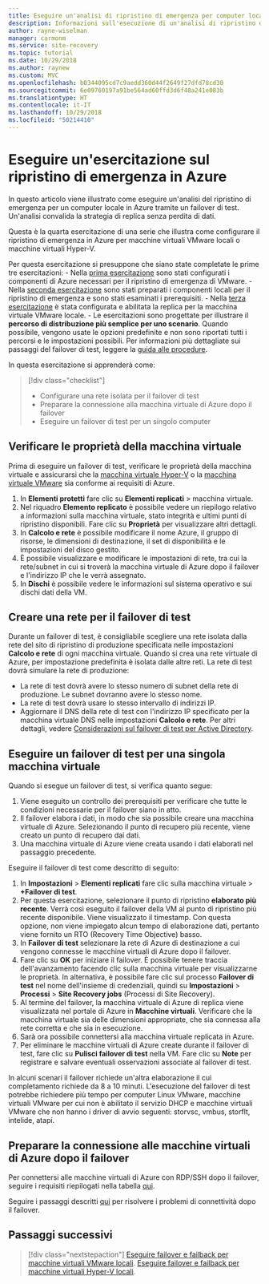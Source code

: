 ```yaml
---
title: Eseguire un'analisi di ripristino di emergenza per computer locali in Azure tramite Azure Site Recovery | Microsoft Docs
description: Informazioni sull'esecuzione di un'analisi di ripristino di emergenza locale in Azure, con Azure Site Recovery
author: rayne-wiselman
manager: carmonm
ms.service: site-recovery
ms.topic: tutorial
ms.date: 10/29/2018
ms.author: raynew
ms.custom: MVC
ms.openlocfilehash: b0344095cd7c9aedd360d44f2649f27dfd78cd30
ms.sourcegitcommit: 6e09760197a91be564ad60ffd3d6f48a241e083b
ms.translationtype: HT
ms.contentlocale: it-IT
ms.lasthandoff: 10/29/2018
ms.locfileid: "50214410"
---
```

# <a name="run-a-disaster-recovery-drill-to-azure"></a>Eseguire un'esercitazione sul ripristino di emergenza in Azure

In questo articolo viene illustrato come eseguire un'analisi del ripristino di emergenza per un computer locale in Azure tramite un failover di test. Un'analisi convalida la strategia di replica senza perdita di dati.

Questa è la quarta esercitazione di una serie che illustra come configurare il ripristino di emergenza in Azure per macchine virtuali VMware locali o macchine virtuali Hyper-V.

Per questa esercitazione si presuppone che siano state completate le prime tre esercitazioni:
    - Nella [prima esercitazione](tutorial-prepare-azure.md) sono stati configurati i componenti di Azure necessari per il ripristino di emergenza di VMware.
    - Nella [seconda esercitazione](vmware-azure-tutorial-prepare-on-premises.md) sono stati preparati i componenti locali per il ripristino di emergenza e sono stati esaminati i prerequisiti.
    - Nella [terza esercitazione](vmware-azure-tutorial.md) è stata configurata e abilitata la replica per la macchina virtuale VMware locale.
    - Le esercitazioni sono progettate per illustrare il **percorso di distribuzione più semplice per uno scenario**. Quando possibile, vengono usate le opzioni predefinite e non sono riportati tutti i percorsi e le impostazioni possibili. Per informazioni più dettagliate sui passaggi del failover di test, leggere la [guida alle procedure](site-recovery-test-failover-to-azure.md).

In questa esercitazione si apprenderà come:

> [!div class="checklist"]
> * Configurare una rete isolata per il failover di test
> * Preparare la connessione alla macchina virtuale di Azure dopo il failover
> * Eseguire un failover di test per un singolo computer



## <a name="verify-vm-properties"></a>Verificare le proprietà della macchina virtuale

Prima di eseguire un failover di test, verificare le proprietà della macchina virtuale e assicurarsi che la [macchina virtuale Hyper-V](hyper-v-azure-support-matrix.md#replicated-vms) o la [macchina virtuale VMware](vmware-physical-azure-support-matrix.md#replicated-machines) sia conforme ai requisiti di Azure.

1. In **Elementi protetti** fare clic su **Elementi replicati** > macchina virtuale.
2. Nel riquadro **Elemento replicato** è possibile vedere un riepilogo relativo a informazioni sulla macchina virtuale, stato integrità e ultimi punti di ripristino disponibili. Fare clic su **Proprietà** per visualizzare altri dettagli.
3. In **Calcolo e rete** è possibile modificare il nome Azure, il gruppo di risorse, le dimensioni di destinazione, il set di disponibilità e le impostazioni del disco gestito.
4. È possibile visualizzare e modificare le impostazioni di rete, tra cui la rete/subnet in cui si troverà la macchina virtuale di Azure dopo il failover e l'indirizzo IP che le verrà assegnato.
5. In **Dischi** è possibile vedere le informazioni sul sistema operativo e sui dischi dati della VM.

## <a name="create-a-network-for-test-failover"></a>Creare una rete per il failover di test

Durante un failover di test, è consigliabile scegliere una rete isolata dalla rete del sito di ripristino di produzione specificata nelle impostazioni **Calcolo e rete** di ogni macchina virtuale. Quando si crea una rete virtuale di Azure, per impostazione predefinita è isolata dalle altre reti. La rete di test dovrà simulare la rete di produzione:

- La rete di test dovrà avere lo stesso numero di subnet della rete di produzione. Le subnet dovranno avere lo stesso nome.
- La rete di test dovrà usare lo stesso intervallo di indirizzi IP.
- Aggiornare il DNS della rete di test con l'indirizzo IP specificato per la macchina virtuale DNS nelle impostazioni **Calcolo e rete**. Per altri dettagli, vedere [Considerazioni sul failover di test per Active Directory](site-recovery-active-directory.md#test-failover-considerations).

## <a name="run-a-test-failover-for-a-single-vm"></a>Eseguire un failover di test per una singola macchina virtuale

Quando si esegue un failover di test, si verifica quanto segue:

1. Viene eseguito un controllo dei prerequisiti per verificare che tutte le condizioni necessarie per il failover siano in atto.
2. Il failover elabora i dati, in modo che sia possibile creare una macchina virtuale di Azure. Selezionando il punto di recupero più recente, viene creato un punto di recupero dai dati.
3. Una macchina virtuale di Azure viene creata usando i dati elaborati nel passaggio precedente.

Eseguire il failover di test come descritto di seguito:

1. In **Impostazioni** > **Elementi replicati** fare clic sulla macchina virtuale > **+Failover di test**.
2. Per questa esercitazione, selezionare il punto di ripristino **elaborato più recente**. Verrà così eseguito il failover della VM al punto di ripristino più recente disponibile. Viene visualizzato il timestamp. Con questa opzione, non viene impiegato alcun tempo di elaborazione dati, pertanto viene fornito un RTO (Recovery Time Objective) basso.
3. In **Failover di test** selezionare la rete di Azure di destinazione a cui vengono connesse le macchine virtuali di Azure dopo il failover.
4. Fare clic su **OK** per iniziare il failover. È possibile tenere traccia dell'avanzamento facendo clic sulla macchina virtuale per visualizzarne le proprietà. In alternativa, è possibile fare clic sul processo **Failover di test** nel nome dell'insieme di credenziali, quindi su **Impostazioni** > **Processi** >
   **Site Recovery jobs** (Processi di Site Recovery).
5. Al termine del failover, la macchina virtuale di Azure di replica viene visualizzata nel portale di Azure in **Macchine virtuali**. Verificare che la macchina virtuale sia delle dimensioni appropriate, che sia connessa alla rete corretta e che sia in esecuzione.
6. Sarà ora possibile connettersi alla macchina virtuale replicata in Azure.
7. Per eliminare le macchine virtuali di Azure create durante il failover di test, fare clic su **Pulisci failover di test** nella VM. Fare clic su **Note** per registrare e salvare eventuali osservazioni associate al failover di test.

In alcuni scenari il failover richiede un'altra elaborazione il cui completamento richiede da 8 a 10 minuti. L'esecuzione del failover di test potrebbe richiedere più tempo per computer Linux VMware, macchine virtuali VMware per cui non è abilitato il servizio DHCP e macchine virtuali VMware che non hanno i driver di avvio seguenti: storvsc, vmbus, storflt, intelide, atapi.

## <a name="prepare-to-connect-to-azure-vms-after-failover"></a>Preparare la connessione alle macchine virtuali di Azure dopo il failover

Per connettersi alle macchine virtuali di Azure con RDP/SSH dopo il failover, seguire i requisiti riepilogati nella tabella [qui](site-recovery-test-failover-to-azure.md#prepare-to-connect-to-azure-vms-after-failover).

Seguire i passaggi descritti [qui](site-recovery-failover-to-azure-troubleshoot.md) per risolvere i problemi di connettività dopo il failover.

## <a name="next-steps"></a>Passaggi successivi

> [!div class="nextstepaction"]
> [Eseguire failover e failback per macchine virtuali VMware locali](vmware-azure-tutorial-failover-failback.md).
> [Eseguire failover e failback per macchine virtuali Hyper-V locali](hyper-v-azure-failover-failback-tutorial.md).
